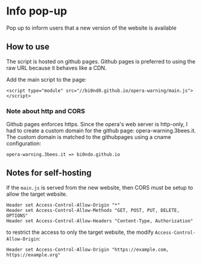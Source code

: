 # Info pop-up
Pop up to inform users that a new version of the website is available

## How to use

The script is hosted on github pages. Github pages is preferred to using the raw URL because it behaves like a CDN.

Add the main script to the page:
```
<script type="module" src="//bi0nd0.github.io/opera-warning/main.js"></script>
```

### Note about http and CORS
Github pages enforces https. Since the opera's web server is http-only, I had to create a custom domain
for the github page: opera-warning.3bees.it.
The custom domain is matched to the githubpages using a cname configuration:
```
opera-warning.3bees.it => bi0ndo.github.io
```

## Notes for self-hosting

If the `main.js` is served from the new website, then CORS must be setup to allow the target website.

```
Header set Access-Control-Allow-Origin "*"
Header set Access-Control-Allow-Methods "GET, POST, PUT, DELETE, OPTIONS"
Header set Access-Control-Allow-Headers "Content-Type, Authorization"
```

to restrict the access to only the target website, the modify `Access-Control-Allow-Origin`:
```
Header set Access-Control-Allow-Origin "https://example.com, https://example.org"
```
